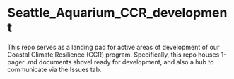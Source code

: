 # Seattle_Aquarium_CCR_development
This repo serves as a landing pad for active areas of development of our Coastal Climate Resilience (CCR) program. Specifically, this repo houses 1-pager .md documents shovel ready for development, and also a hub to communicate via the Issues tab. 

